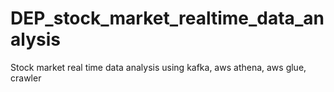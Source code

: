 # DEP_stock_market_realtime_data_analysis
Stock market real time data analysis using kafka, aws athena, aws glue, crawler
